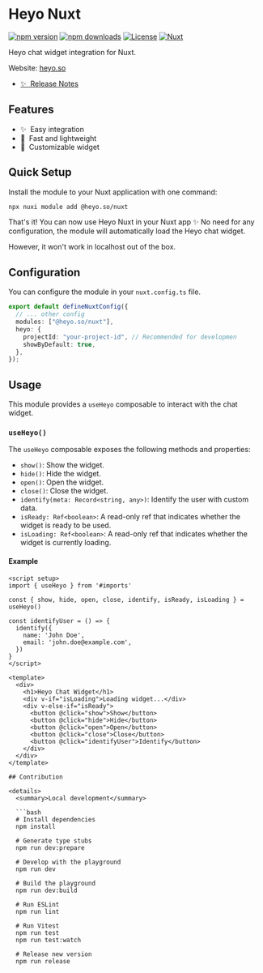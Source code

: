 <!--
Get your module up and running quickly.

Find and replace all on all files (CMD+SHIFT+F):
- Name: Heyo Nuxt
- Package name: @heyo.so/nuxt
- Description: Heyo chat widget integration for Nuxt
-->

# Heyo Nuxt

[![npm version][npm-version-src]][npm-version-href]
[![npm downloads][npm-downloads-src]][npm-downloads-href]
[![License][license-src]][license-href]
[![Nuxt][nuxt-src]][nuxt-href]

Heyo chat widget integration for Nuxt.

Website: [heyo.so](https://heyo.so?utm_source=npm&utm_campaign=heyo-nuxt)

- [✨ &nbsp;Release Notes](/CHANGELOG.md)
  <!-- - [🏀 Online playground](https://stackblitz.com/github.com/your-org/@heyo.so/nuxt?file=playground%2Fapp.vue) -->
  <!-- - [📖 &nbsp;Documentation](https://example.com) -->

## Features

<!-- Highlight some of the features your module provide here -->

- ✨ &nbsp;Easy integration
- 🚀 &nbsp;Fast and lightweight
- 🎨 &nbsp;Customizable widget

## Quick Setup

Install the module to your Nuxt application with one command:

```bash
npx nuxi module add @heyo.so/nuxt
```

That's it! You can now use Heyo Nuxt in your Nuxt app ✨
No need for any configuration, the module will automatically load the Heyo chat widget.

However, it won't work in localhost out of the box.

## Configuration

You can configure the module in your `nuxt.config.ts` file.

```ts
export default defineNuxtConfig({
  // ... other config
  modules: ["@heyo.so/nuxt"],
  heyo: {
    projectId: "your-project-id", // Recommended for developmen
    showByDefault: true,
  },
});
```

## Usage

This module provides a `useHeyo` composable to interact with the chat widget.

### `useHeyo()`

The `useHeyo` composable exposes the following methods and properties:

- `show()`: Show the widget.
- `hide()`: Hide the widget.
- `open()`: Open the widget.
- `close()`: Close the widget.
- `identify(meta: Record<string, any>)`: Identify the user with custom data.
- `isReady: Ref<boolean>`: A read-only ref that indicates whether the widget is ready to be used.
- `isLoading: Ref<boolean>`: A read-only ref that indicates whether the widget is currently loading.

#### Example

````vue
<script setup>
import { useHeyo } from '#imports'

const { show, hide, open, close, identify, isReady, isLoading } = useHeyo()

const identifyUser = () => {
  identify({
    name: 'John Doe',
    email: 'john.doe@example.com',
  })
}
</script>

<template>
  <div>
    <h1>Heyo Chat Widget</h1>
    <div v-if="isLoading">Loading widget...</div>
    <div v-else-if="isReady">
      <button @click="show">Show</button>
      <button @click="hide">Hide</button>
      <button @click="open">Open</button>
      <button @click="close">Close</button>
      <button @click="identifyUser">Identify</button>
    </div>
  </div>
</template>

## Contribution

<details>
  <summary>Local development</summary>

  ```bash
  # Install dependencies
  npm install

  # Generate type stubs
  npm run dev:prepare

  # Develop with the playground
  npm run dev

  # Build the playground
  npm run dev:build

  # Run ESLint
  npm run lint

  # Run Vitest
  npm run test
  npm run test:watch

  # Release new version
  npm run release
````

</details>

<!-- Badges -->

[npm-version-src]: https://img.shields.io/npm/v/@heyo.so/nuxt/latest.svg?style=flat&colorA=020420&colorB=00DC82
[npm-version-href]: https://npmjs.com/package/@heyo.so/nuxt
[npm-downloads-src]: https://img.shields.io/npm/dm/@heyo.so/nuxt.svg?style=flat&colorA=020420&colorB=00DC82
[npm-downloads-href]: https://npm.chart.dev/@heyo.so/nuxt
[license-src]: https://img.shields.io/npm/l/@heyo.so/nuxt.svg?style=flat&colorA=020420&colorB=00DC82
[license-href]: https://npmjs.com/package/@heyo.so/nuxt
[nuxt-src]: https://img.shields.io/badge/Nuxt-020420?logo=nuxt.js
[nuxt-href]: https://nuxt.com
